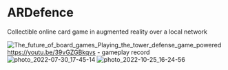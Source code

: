 # ARDefence
Collectible online card game in augmented reality over a local network

![The_future_of_board_games_Playing_the_tower_defense_game_powered](https://user-images.githubusercontent.com/72213265/188623112-6218bbed-a4c3-4336-aed9-e1f3a43c5b3d.gif)
https://youtu.be/39vGZGBkqvs - gameplay record
![photo_2022-07-30_17-45-14](https://user-images.githubusercontent.com/72213265/188624934-e229ff00-5764-488a-a368-8dc984cd72b1.jpg)
![photo_2022-10-25_16-24-56](https://user-images.githubusercontent.com/72213265/197785230-239bba10-0c46-4d5b-ba19-3b2dda9f7897.jpg)
